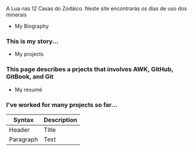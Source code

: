 A Lua nas 12 Casas do Zodáico.
Neste site encontrarás os dias de uso dos minerais

* My Biography
### This is my story...
* My projects
### This page describes a prjects that involves AWK, GitHub, GitBook, and Git
* My resumé
### I've worked for many projects so far...

| Syntax      | Description |
| ----------- | ----------- |
| Header      | Title       |
| Paragraph   | Text        |

